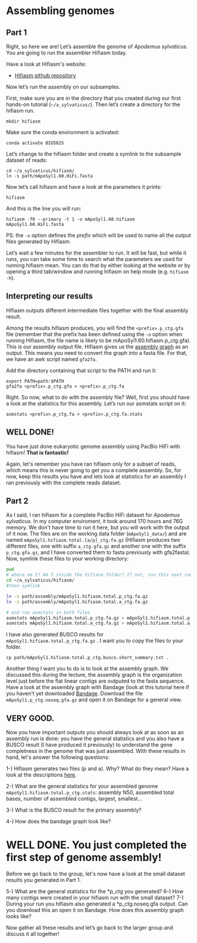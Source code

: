 # Assembling genomes
## Part 1
Right, so here we are! Let’s assemble the genome of *Apodemus sylvaticus*. You are going to run the assembler Hifiasm today.

Have a look at Hifiasm's website:

* [Hifiasm github repository](https://github.com/chhylp123/hifiasm)

Now let’s run the assembly on our subsamples.

First, make sure you are in the directory that you created during our first hands-on tutorial (`~/a_sylvaticus/`). Then let’s create a directory for the hifiasm run.
```console  
mkdir hifiasm
```  
Make sure the conda environment is activated:

```console
conda activate BIO5025
```

Let’s change to the hifiasm folder and create a symlink to the subsample dataset of reads:

```console  
cd ~/a_sylvaticus/hifiasm/
ln -s path/mApoSyl1.60.HiFi.fasta
```

Now let’s call hifiasm and have a look at the parameters it prints:

```console  
hifiasm
```

And this is the line you will run:

```console  
hifiasm -f0 --primary -t 1 -o mApoSyl1.60.hifiasm mApoSyl1.60.HiFi.fasta
```

PS: the `-o` option defines the *prefix* which will be used to name all the output files generated by Hifiasm.

Let’s wait a few minutes for the assembler to run. It will be fast, but while it runs, you can take some time to search what the parameters we used for running hifiasm mean. 
You can do that by either looking at the website or by opening a third tab/window and running hifiasm on help mode (e.g. `hifiasm -h`).

## Interpreting our results

Hifiasm outputs different intermediate files together with the final assembly result. 

Among the results hifiasm produces, you will find the `<prefix>.p_ctg.gfa` file (remember that the prefix has been defined using the `-o` option when running Hifiasm, the file name is likely to be mApoSyl1.60.hifiasm.p_ctg.gfa). 
This is our assembly output file. Hifiasm gives us the [assembly graph](http://gfa-spec.github.io/GFA-spec/GFA1.html) as an output. 
This means you need to convert the graph into a fasta file. For that, we have an awk script named `gfa2fa`.

Add the directory containing that script to the PATH and run it:

```console 
export PATH=path:$PATH
gfa2fa <prefix>.p_ctg.gfa > <prefix>.p_ctg.fa
```

Right. So now, what to do with the assembly file?
Well, first you should have a look at the statistics for this assembly. Let’s run our asmstats script on it:

```console  
asmstats <prefix>.p_ctg.fa > <prefix>.p_ctg.fa.stats
```

## WELL DONE!
You have just done eukaryotic genome assembly using PacBio HiFi with hifiasm! **That is fantastic!**

Again, let's remember you have ran hifiasm only for a subset of reads, which means this is never going to get you a complete assembly. So, for now, keep this results you have and lets look at statistics for an assembly I ran previously with the complete reads dataset.

## Part 2 

As I said, I ran hifiasm for a complete PacBio HiFi dataset for *Apodemus sylvaticus*. In my computer enviroment, it took around 170 hours and 76G memory. We don't have time to run it here, but you will work with the output of it now.
The files are on the working data folder (`mApoSyl1_data/`) and are named `mApoSyl1.hifiasm.total.[a/p]_ctg.fa.gz` (Hifiasm produces two different files, one with suffix `a_ctg.gfa.gz` and another one with the suffix `p_ctg.gfa.gz`, and I have converted them to fasta previously with gfa2fasta). Now, symlink these files to your working directory:

```bash
pwd
# where am I? Am I inside the hifiasm folder? If not, run this next command.
cd ~/a_sylvaticus/hifiasm/
#then symlink

ln -s path/assembly/mApoSyl1.hifiasm.total.p_ctg.fa.gz
ln -s path/assembly/mApoSyl1.hifiasm.total.a_ctg.fa.gz

# and run asmstats in both files
asmstats mApoSyl1.hifiasm.total.p_ctg.fa.gz > mApoSyl1.hifiasm.total.p_ctg.stats
asmstats mApoSyl1.hifiasm.total.a_ctg.fa.gz > mApoSyl1.hifiasm.total.a_ctg.stats

```

I have also generated BUSCO results for ```mApoSyl1.hifiasm.total.p_ctg.fa.gz``` . I want you to copy the files to your folder. 

```console
cp path/mApoSyl1.hifiasm.total.p_ctg.busco.short_summary.txt .

```

Another thing I want you to do is to look at the assembly graph. We discussed this during the lecture, the assembly graph is the organization level just before the flat linear contigs are outputed to the fasta sequence. Have a look at the assembly graph with Bandage (look at this tutorial here if you haven't yet downloaded [Bandage](https://rrwick.github.io/Bandage/). Download the file ```mApoSyl1.p_ctg.noseq.gfa.gz``` and open it on Bandage for a general view.

## VERY GOOD.

Now you have important outputs you should always look at as soon as an assembly run is done: you have the general statistics and you also have a BUSCO result (I have produced it previously) to understand the gene completness in the genome that was just assembled. With these results in hand, let's answer the following questions:

  1-) Hifiasm generates two files (p and a). Why? What do they mean? Have a look at the descriptions [here](https://hifiasm.readthedocs.io/en/latest/trio-assembly.html). 
  
  2-) What are the general statistics for your assembled genome ```mApoSyl1.hifiasm.total.p_ctg.stats```: assembly N50, assembled total bases, number of assembled contigs, largest, smallest...
  
  3-) What is the BUSCO result for the primary assembly?
  
  4-) How does the bandage graph look like? 

  # WELL DONE. You just completed the first step of genome assembly!

  Before we go back to the group, let's now have a look at the small dataset results you generated in Part 1.

  5-) What are the general statistics for the *p_ctg you generated? 
  6-) How many contigs were created in your hifiasm run with the small dataset?
  7-) During your run you hifiasm also generated a *p_ctg.noseq.gfa output. Can you download this an open it on Bandage. How does this assembly graph looks like? 
  
Now gather all these results and let’s go back to the larger group and discuss it all together!
